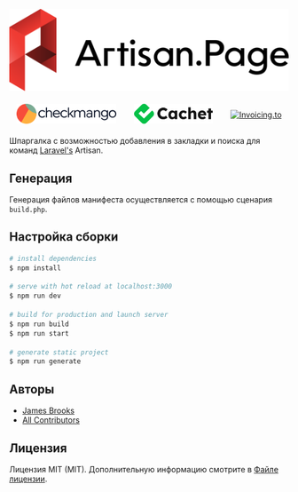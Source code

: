 <p align="center">
  <picture>
    <source media="(prefers-color-scheme: dark)" srcset="assets/img/logo-dark.svg">
    <img src="assets/img/logo.svg" alt="Шпаргалка по Laravel Artisan" />
  </picture>
</p>

<p align="center" style="display: flex; gap: 2rem; justify-content: center; width: 100%; align-items: center; height: 50px">
    <a href="https://checkmango.com">
        <img src="https://github.com/jbrooksuk/artisan.page/raw/master/assets/sponsors/checkmango.svg" alt="Checkmango" height="36">
    </a>
    <a href="https://cachethq.io">
        <img src="https://github.com/jbrooksuk/artisan.page/raw/master/assets/sponsors/cachet.svg" alt="Cachet" height="36">
    </a>
    <a href="https://invoicing.to">
        <img src="https://github.com/jbrooksuk/artisan.page/raw/master/assets/sponsors/invoicing-to.svg" alt="Invoicing.to" height="36">
    </a>
</p>

Шпаргалка с возможностью добавления в закладки и поиска для команд [Laravel's](https://laravel.com) Artisan.

## Генерация

Генерация файлов манифеста осуществляется с помощью сценария `build.php`.

## Настройка сборки

```bash
# install dependencies
$ npm install

# serve with hot reload at localhost:3000
$ npm run dev

# build for production and launch server
$ npm run build
$ npm run start

# generate static project
$ npm run generate
```

## Авторы

- [James Brooks](https://github.com/jbrooksuk)
- [All Contributors](../../contributors)

## Лицензия

Лицензия MIT (MIT). Дополнительную информацию смотрите в [Файле лицензии](LICENSE.md).
